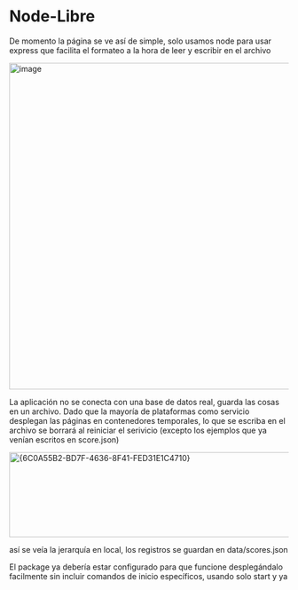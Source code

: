 # Node-Libre

De momento la página se ve así de simple, solo usamos node para usar express que facilita el formateo a la hora de leer y escribir en el archivo

<img width="750" height="588" alt="image" src="https://github.com/user-attachments/assets/a72cfe1c-f24c-4c80-a3e3-8ad2e7b4da8e" />

La aplicación no se conecta con una base de datos real, guarda las cosas en un archivo. Dado que la mayoría de plataformas como servicio desplegan las páginas en contenedores temporales, lo que se escriba en el archivo se borrará al reiniciar el serivicio (excepto los ejemplos que ya venían escritos en score.json)

<img width="626" height="153" alt="{6C0A55B2-BD7F-4636-8F41-FED31E1C4710}" src="https://github.com/user-attachments/assets/c8ceeaab-bdd9-4689-a43a-14dfe51f87bc" />

así se veía la jerarquía en local, los registros se guardan en data/scores.json

El package ya debería estar configurado para que funcione desplegándalo facilmente sin incluir comandos de inicio específicos, usando solo start y ya
